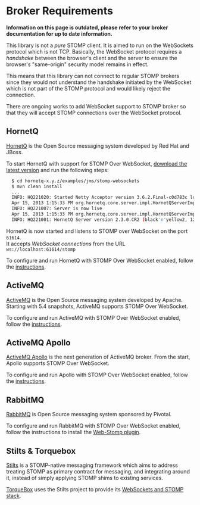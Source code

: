 # Broker Requirements

**Information on this page is outdated, please refer to your broker documentation
for up to date information.**

This library is not a _pure_ STOMP client. It is aimed to run on the 
WebSockets protocol which is not TCP. Basically, the WebSocket protocol 
requires a _handshake_ between the browser's client and the server to 
ensure the browser's "same-origin" security model remains in effect.

This means that this library can not connect to regular STOMP brokers 
since they would not understand the handshake initiated by the WebSocket 
which is not part of the STOMP protocol and would likely reject the 
connection.

There are ongoing works to add WebSocket support to STOMP broker so 
that they will accept STOMP connections over the WebSocket protocol.

## HornetQ

[HornetQ](http://jboss.org/hornetq) is the Open Source messaging system 
developed by Red Hat and JBoss.

To start HornetQ with support for STOMP Over WebSocket, 
[download the latest version](http://www.jboss.org/hornetq/downloads.html) 
and run the following steps:

```bash
  $ cd hornetq-x.y.z/examples/jms/stomp-websockets
  $ mvn clean install
  ...
  INFO: HQ221020: Started Netty Acceptor version 3.6.2.Final-c0d783c localhost:61614 for STOMP_WS protocol
  Apr 15, 2013 1:15:33 PM org.hornetq.core.server.impl.HornetQServerImpl$SharedStoreLiveActivation run
  INFO: HQ221007: Server is now live
  Apr 15, 2013 1:15:33 PM org.hornetq.core.server.impl.HornetQServerImpl start
  INFO: HQ221001: HornetQ Server version 2.3.0.CR2 (black'n'yellow2, 123) [c9e29e45-a5bd-11e2-976a-b3fef7ceb5df]
```

HornetQ is now started and listens to STOMP over WebSocket on the port `61614`.  
It accepts _WebSocket connections_ from the URL `ws://localhost:61614/stomp`

To configure and run HornetQ with STOMP Over WebSocket enabled, follow the 
[instructions](http://docs.jboss.org/hornetq/2.3.0.CR2/docs/user-manual/html/interoperability.html#stomp.websockets).

## ActiveMQ

[ActiveMQ](http://activemq.apache.org) is the Open Source messaging system 
developed by Apache. Starting with 5.4 snapshots, ActiveMQ supports STOMP 
Over WebSocket.

To configure and run ActiveMQ with STOMP Over WebSocket enabled, follow 
the [instructions](http://activemq.apache.org/websockets.html).

## ActiveMQ Apollo

[ActiveMQ Apollo](http://activemq.apache.org/apollo/) is the next generation 
of ActiveMQ broker. From the start, Apollo supports STOMP Over WebSocket.

To configure and run Apollo with STOMP Over WebSocket enabled, follow the 
[instructions](http://activemq.apache.org/apollo/documentation/user-manual.html#WebSocket_Transports).

## RabbitMQ

[RabbitMQ](http://www.rabbitmq.com/) is Open Source messaging system sponsored 
by Pivotal.

To configure and run RabbitMQ with STOMP Over WebSocket enabled, follow the 
instructions to install the 
[Web-Stomp plugin](http://www.rabbitmq.com/web-stomp.html).

## Stilts & Torquebox

[Stilts](http://stilts.projectodd.org/) is a STOMP-native messaging framework 
which aims to address treating STOMP as primary contract for messaging, and 
integrating around it, instead of simply applying STOMP shims to existing 
services.

[TorqueBox](http://torquebox.org/) uses the Stilts project to provide its 
[WebSockets and STOMP stack](http://torquebox.org/documentation/2.1.2/stomp.html).

